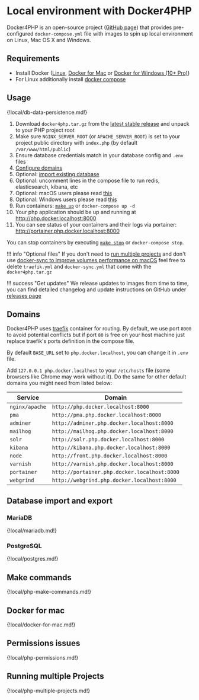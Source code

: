 # Local environment with Docker4PHP

Docker4PHP is an open-source project ([GitHub page](https://github.com/wodby/docker4php)) that provides pre-configured `docker-compose.yml` file with images to spin up local environment on Linux, Mac OS X and Windows. 

## Requirements

* Install Docker ([Linux](https://docs.docker.com/engine/installation), [Docker for Mac](https://docs.docker.com/engine/installation/mac) or [Docker for Windows (10+ Pro)](https://docs.docker.com/engine/installation/windows))
* For Linux additionally install [docker compose](https://docs.docker.com/compose/install)

## Usage

{!local/db-data-persistence.md!}

1. Download `docker4php.tar.gz` from the [latest stable release](https://github.com/wodby/docker4php/releases) and unpack to your PHP project root
2. Make sure `NGINX_SERVER_ROOT` (or `APACHE_SERVER_ROOT`) is set to your project public directory with `index.php` (by default `/var/www/html/public`)  
3. Ensure database credentials match in your database config and `.env` files
4. [Configure domains](#domains) 
5. Optional: [import existing database](#database-import-and-export) 
6. Optional: uncomment lines in the compose file to run redis, elasticsearch, kibana, etc
7. Optional: macOS users please read [this](#docker-for-mac)
8. Optional: Windows users please read [this](#permissions-issues)
9. Run containers: [`make up`](#make-commands) or `docker-compose up -d`
10. Your php application should be up and running at http://php.docker.localhost:8000
11. You can see status of your containers and their logs via portainer: http://portainer.php.docker.localhost:8000

You can stop containers by executing [`make stop`](#make-commands) or `docker-compose stop`.

!!! info "Optional files"
    If you don't need to [run multiple projects](#running-multiple-projects) and don't use [docker-sync to improve volumes performance on macOS](#docker-for-mac) feel free to delete `traefik.yml` and `docker-sync.yml` that come with the `docker4php.tar.gz`

!!! success "Get updates"
    We release updates to images from time to time, you can find detailed changelog and update instructions on GitHub under [releases page](https://github.com/wodby/docker4php/releases)  
    
## Domains

Docker4PHP uses [traefik](https://hub.docker.com/_/traefik) container for routing. By default, we use port `8000` to avoid potential conflicts but if port `80` is free on your host machine just replace traefik's ports definition in the compose file.

By default `BASE_URL` set to `php.docker.localhost`, you can change it in `.env` file.

Add `127.0.0.1 php.docker.localhost` to your `/etc/hosts` file (some browsers like Chrome may work without it). Do the same for other default domains you might need from listed below:  

| Service        | Domain                                       |
| ------------   | ------------------------------------------   |
| `nginx/apache` | `http://php.docker.localhost:8000`           |
| `pma`          | `http://pma.php.docker.localhost:8000`       |
| `adminer`      | `http://adminer.php.docker.localhost:8000`   |
| `mailhog`      | `http://mailhog.php.docker.localhost:8000`   |
| `solr`         | `http://solr.php.docker.localhost:8000`      |
| `kibana`       | `http://kibana.php.docker.localhost:8000`    |
| `node`         | `http://front.php.docker.localhost:8000`     |
| `varnish`      | `http://varnish.php.docker.localhost:8000`   |
| `portainer`    | `http://portainer.php.docker.localhost:8000` |
| `webgrind`     | `http://webgrind.php.docker.localhost:8000`  |

## Database import and export

### MariaDB

{!local/mariadb.md!}

### PostgreSQL

{!local/postgres.md!}

## Make commands

{!local/php-make-commands.md!}

## Docker for mac

{!local/docker-for-mac.md!}

## Permissions issues

{!local/php-permissions.md!}

## Running multiple Projects

{!local/php-multiple-projects.md!}